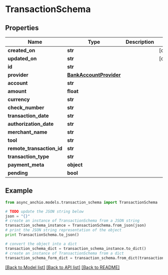 # TransactionSchema


## Properties

Name | Type | Description | Notes
------------ | ------------- | ------------- | -------------
**created_on** | **str** |  | [optional] 
**updated_on** | **str** |  | [optional] 
**id** | **str** |  | 
**provider** | [**BankAccountProvider**](BankAccountProvider.md) |  | 
**account** | **str** |  | 
**amount** | **float** |  | 
**currency** | **str** |  | 
**check_number** | **str** |  | 
**transaction_date** | **str** |  | 
**authorization_date** | **str** |  | 
**merchant_name** | **str** |  | 
**tool** | **str** |  | 
**remote_transaction_id** | **str** |  | 
**transaction_type** | **str** |  | 
**payment_meta** | **object** |  | 
**pending** | **bool** |  | 

## Example

```python
from async_anchio.models.transaction_schema import TransactionSchema

# TODO update the JSON string below
json = "{}"
# create an instance of TransactionSchema from a JSON string
transaction_schema_instance = TransactionSchema.from_json(json)
# print the JSON string representation of the object
print TransactionSchema.to_json()

# convert the object into a dict
transaction_schema_dict = transaction_schema_instance.to_dict()
# create an instance of TransactionSchema from a dict
transaction_schema_form_dict = transaction_schema.from_dict(transaction_schema_dict)
```
[[Back to Model list]](../README.md#documentation-for-models) [[Back to API list]](../README.md#documentation-for-api-endpoints) [[Back to README]](../README.md)


